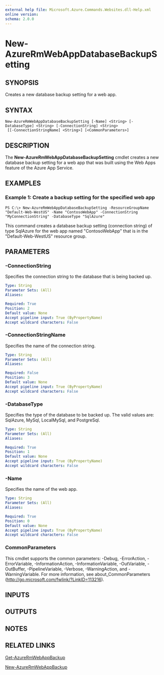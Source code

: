 ```yaml
---
external help file: Microsoft.Azure.Commands.Websites.dll-Help.xml
online version:
schema: 2.0.0
---
```


# New-AzureRmWebAppDatabaseBackupSetting

## SYNOPSIS
Creates a new database backup setting for a web app.

## SYNTAX

```
New-AzureRmWebAppDatabaseBackupSetting [-Name] <String> [-DatabaseType] <String> [-ConnectionString] <String>
 [[-ConnectionStringName] <String>] [<CommonParameters>]
```

## DESCRIPTION
The **New-AzureRmWebAppDatabaseBackupSetting** cmdlet creates a new database backup setting for a web app that was built using the Web Apps feature of the Azure App Service.

## EXAMPLES

### Example 1: Create a backup setting for the specified web app
```
PS C:\> New-AzureRmWebAppDatabaseBackupSetting -ResourceGroupName "Default-Web-WestUS" -Name "ContosoWebApp" -ConnectionString "MyConnectionString" -DatabaseType "SqlAzure"
```

This command creates a database backup setting (connection string) of type SqlAzure for the web app named "ContosoWebApp" that is in the "Default-Web-WestUS" resource group.

## PARAMETERS

### -ConnectionString
Specifies the connection string to the database that is being backed up.

```yaml
Type: String
Parameter Sets: (All)
Aliases:

Required: True
Position: 2
Default value: None
Accept pipeline input: True (ByPropertyName)
Accept wildcard characters: False
```

### -ConnectionStringName
Specifies the name of the connection string.

```yaml
Type: String
Parameter Sets: (All)
Aliases:

Required: False
Position: 3
Default value: None
Accept pipeline input: True (ByPropertyName)
Accept wildcard characters: False
```

### -DatabaseType
Specifies the type of the database to be backed up. The valid values are: SqlAzure, MySql, LocalMySql, and PostgreSql.

```yaml
Type: String
Parameter Sets: (All)
Aliases:

Required: True
Position: 1
Default value: None
Accept pipeline input: True (ByPropertyName)
Accept wildcard characters: False
```

### -Name
Specifies the name of the web app.

```yaml
Type: String
Parameter Sets: (All)
Aliases:

Required: True
Position: 0
Default value: None
Accept pipeline input: True (ByPropertyName)
Accept wildcard characters: False
```

### CommonParameters
This cmdlet supports the common parameters: -Debug, -ErrorAction, -ErrorVariable, -InformationAction, -InformationVariable, -OutVariable, -OutBuffer, -PipelineVariable, -Verbose, -WarningAction, and -WarningVariable. For more information, see about_CommonParameters (http://go.microsoft.com/fwlink/?LinkID=113216).

## INPUTS

## OUTPUTS

## NOTES

## RELATED LINKS

[Get-AzureRmWebAppBackup](./Get-AzureRmWebAppBackup.md)

[New-AzureRmWebAppBackup](./New-AzureRmWebAppBackup.md)
